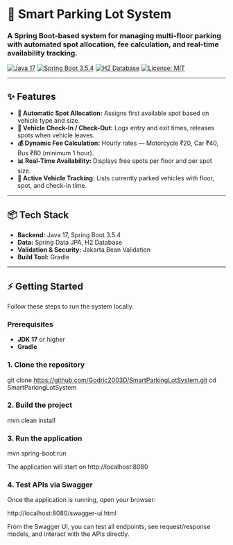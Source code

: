 # 🚗 Smart Parking Lot System

### A Spring Boot-based system for managing multi-floor parking with automated spot allocation, fee calculation, and real-time availability tracking.

[![Java 17](https://img.shields.io/badge/Java-17-blue.svg?style=flat-square)](https://www.oracle.com/java/technologies/javase/jdk17-archive-downloads.html)
[![Spring Boot 3.5.4](https://img.shields.io/badge/Spring_Boot-3.5.4-green.svg?style=flat-square)](https://spring.io/projects/spring-boot)
[![H2 Database](https://img.shields.io/badge/Database-H2-lightgrey?style=flat-square)](https://www.h2database.com/)
[![License: MIT](https://img.shields.io/badge/License-MIT-yellow.svg?style=flat-square)](https://opensource.org/licenses/MIT)

---

## ✨ Features

- **🚗 Automatic Spot Allocation:** Assigns first available spot based on vehicle type and size.  
- **📝 Vehicle Check-In / Check-Out:** Logs entry and exit times, releases spots when vehicle leaves.  
- **💰 Dynamic Fee Calculation:** Hourly rates — Motorcycle ₹20, Car ₹40, Bus ₹80 (minimum 1 hour).  
- **📊 Real-Time Availability:** Displays free spots per floor and per spot size.  
- **📌 Active Vehicle Tracking:** Lists currently parked vehicles with floor, spot, and check-in time.  

---

## 📦 Tech Stack

- **Backend:** Java 17, Spring Boot 3.5.4  
- **Data:** Spring Data JPA, H2 Database
- **Validation & Security:** Jakarta Bean Validation  
- **Build Tool:** Gradle  

---

## ⚡ Getting Started

Follow these steps to run the system locally.

### Prerequisites

- **JDK 17** or higher  
- **Gradle**  

### 1. Clone the repository


git clone https://github.com/Godric2003D/SmartParkingLotSystem.git
cd SmartParkingLotSystem

### 2. Build the project
mvn clean install

### 3. Run the application
mvn spring-boot:run


The application will start on http://localhost:8080

### 4. Test APIs via Swagger

Once the application is running, open your browser:

http://localhost:8080/swagger-ui.html


From the Swagger UI, you can test all endpoints, see request/response models, and interact with the APIs directly.
